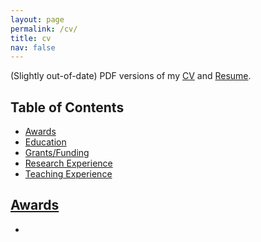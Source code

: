 ```yaml
---
layout: page
permalink: /cv/
title: cv
nav: false
---
```


(Slightly out-of-date) PDF versions of my [CV](https://docs.google.com/viewer?url=https://github.com/alexandermichels/CV/raw/master/CurriculumVitae.pdf) and [Resume](https://docs.google.com/viewer?url=https://github.com/alexandermichels/CV/raw/master/Resume.pdf).


## Table of Contents

* [Awards](#awards)
* [Education](#edu)
* [Grants/Funding](#funding)
* [Research Experience](#research-exp)
* [Teaching Experience](#teaching-exp)

<a id="awards" />

## [Awards](#awards)

*
